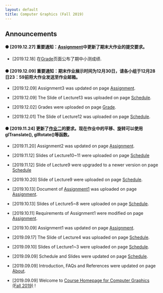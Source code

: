 ```yaml
---
layout: default
title: Computer Graphics (Fall 2019)
---
```


## Announcements
#### ● [2019.12.27] 重要通知：[Assignment](https://sysucg2019.github.io/assignment)中更新了期末大作业的提交要求。

- [2019.12.18] 在[Grade](https://sysucg2019.github.io/grade)页面公布了期中小测成绩.

#### ● [2019.12.09] 重要通知：期末作业展示时间为12月30日，请各小组于12月28日23：59前将大作业发送至作业邮箱。

- [2019.12.09] Assignment3 was updated on page [Assignment](https://sysucg2019.github.io/assignment).

- [2019.12.09] The Slide of Lecture13 was uploaded on page [Schedule](https://sysucg2019.github.io/schedule). 

- [2019.12.02] Grades were uploaded on page [Grade](https://sysucg2019.github.io/grade). 

- [2019.12.01] The Slide of Lecture12 was uploaded on page [Schedule](https://sysucg2019.github.io/schedule). 

#### ● [2019.11.24] 更新了[作业二](https://sysucg2019.github.io/assignment)的要求。现在作业中的平移、旋转可以使用glTranslate(), glRotate()等函数。

- [2019.11.20] Assignment2 was updated on page [Assignment](https://sysucg2019.github.io/assignment).

- [2019.11.12] Slides of Lecture10~11 were uploaded on page [Schedule](https://sysucg2019.github.io/schedule)

- [2019.11.12] Slide of Lecture9 were upgraded to a newer version on page [Schedule](https://sysucg2019.github.io/schedule)

- [2019.10.20] Slide of Lecture9 were uploaded on page [Schedule](https://sysucg2019.github.io/schedule). 

- [2019.10.13] Document of [Assignment1](https://github.com/sysucg2019/sysucg2019.github.io/raw/master/Assignment1.pdf) was uploaded on page [Assignment](https://sysucg2019.github.io/assignment). 

- [2019.10.13] Slides of Lecture5~8 were uploaded on page [Schedule](https://sysucg2019.github.io/schedule). 

- [2019.10.11] Requirements of Assignment1 were modified on page [Assignment](https://sysucg2019.github.io/assignment).

- [2019.10.09] Assignment1 was updated on page [Assignment](https://sysucg2019.github.io/assignment).

- [2019.09.17] The Slide of Lecture4 was uploaded on page [Schedule](https://sysucg2019.github.io/schedule). 

- [2019.09.10] Slides of Lecture1~3 were uploaded on page [Schedule](https://sysucg2019.github.io/schedule). 

- [2019.09.09] Schedule and Slides were updated on page [Schedule](https://sysucg2019.github.io/schedule).

- [2019.09.09] Introduction, FAQs and References were updated on page [About](https://sysucg2019.github.io/about).

- [2019.09.09] Welcome to [Course Homepage for Computer Graphics (Fall 2019)](https://sysucg2019.github.io) !
